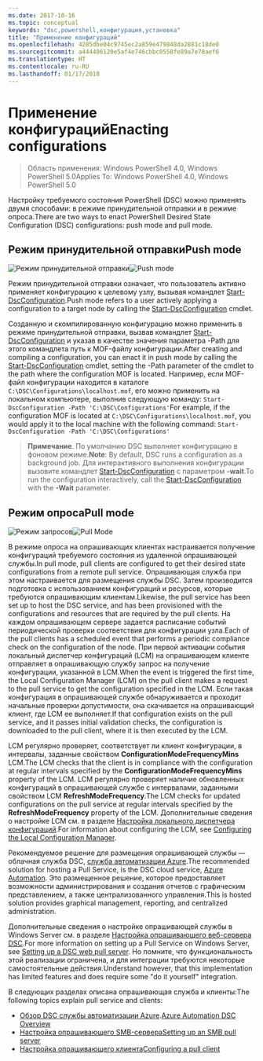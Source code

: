 ```yaml
---
ms.date: 2017-10-16
ms.topic: conceptual
keywords: "dsc,powershell,конфигурация,установка"
title: "Применение конфигураций"
ms.openlocfilehash: 4285dbe04c9745ec2a859e479848da2881c18de0
ms.sourcegitcommit: a444406120e5af4e746cbbc0558fe89a7e78aef6
ms.translationtype: HT
ms.contentlocale: ru-RU
ms.lasthandoff: 01/17/2018
---
```

# <a name="enacting-configurations"></a><span data-ttu-id="967d8-103">Применение конфигураций</span><span class="sxs-lookup"><span data-stu-id="967d8-103">Enacting configurations</span></span>

><span data-ttu-id="967d8-104">Область применения: Windows PowerShell 4.0, Windows PowerShell 5.0</span><span class="sxs-lookup"><span data-stu-id="967d8-104">Applies To: Windows PowerShell 4.0, Windows PowerShell 5.0</span></span>

<span data-ttu-id="967d8-105">Настройку требуемого состояния PowerShell (DSC) можно применять двумя способами: в режиме принудительной отправки и в режиме опроса.</span><span class="sxs-lookup"><span data-stu-id="967d8-105">There are two ways to enact PowerShell Desired State Configuration (DSC) configurations: push mode and pull mode.</span></span>

## <a name="push-mode"></a><span data-ttu-id="967d8-106">Режим принудительной отправки</span><span class="sxs-lookup"><span data-stu-id="967d8-106">Push mode</span></span>

<span data-ttu-id="967d8-107">![Режим принудительной отправки](images/pushModel.png "Принципы работы")</span><span class="sxs-lookup"><span data-stu-id="967d8-107">![Push mode](images/pushModel.png "How push mode works")</span></span>

<span data-ttu-id="967d8-108">Режим принудительной отправки означает, что пользователь активно применяет конфигурацию к целевому узлу, вызывая командлет [Start-DscConfiguration](https://technet.microsoft.com/en-us/library/dn521623.aspx).</span><span class="sxs-lookup"><span data-stu-id="967d8-108">Push mode refers to a user actively applying a configuration to a target node by calling the [Start-DscConfiguration](https://technet.microsoft.com/en-us/library/dn521623.aspx) cmdlet.</span></span>

<span data-ttu-id="967d8-109">Созданную и скомпилированную конфигурацию можно применить в режиме принудительной отправки, вызвав командлет [Start-DscConfiguration](https://technet.microsoft.com/en-us/library/dn521623.aspx) и указав в качестве значения параметра -Path для этого командлета путь к MOF-файлу конфигурации.</span><span class="sxs-lookup"><span data-stu-id="967d8-109">After creating and compiling a configuration, you can enact it in push mode by calling the [Start-DscConfiguration](https://technet.microsoft.com/en-us/library/dn521623.aspx) cmdlet, setting the -Path parameter of the cmdlet to the path where the configuration MOF is located.</span></span>
<span data-ttu-id="967d8-110">Например, если MOF-файл конфигурации находится в каталоге `C:\DSC\Configurations\localhost.mof`, его можно применить на локальном компьютере, выполнив следующую команду: `Start-DscConfiguration -Path 'C:\DSC\Configurations'`</span><span class="sxs-lookup"><span data-stu-id="967d8-110">For example, if the configuration MOF is located at `C:\DSC\Configurations\localhost.mof`, you would apply it to the local machine with the following command: `Start-DscConfiguration -Path 'C:\DSC\Configurations'`</span></span>

> <span data-ttu-id="967d8-111">__Примечание__. По умолчанию DSC выполняет конфигурацию в фоновом режиме.</span><span class="sxs-lookup"><span data-stu-id="967d8-111">__Note__: By default, DSC runs a configuration as a background job.</span></span> <span data-ttu-id="967d8-112">Для интерактивного выполнения конфигурации вызовите командлет [Start-DscConfiguration](https://technet.microsoft.com/library/dn521623.aspx) с параметром __-wait__.</span><span class="sxs-lookup"><span data-stu-id="967d8-112">To run the configuration interactively, call the [Start-DscConfiguration](https://technet.microsoft.com/library/dn521623.aspx) with the __-Wait__ parameter.</span></span>

## <a name="pull-mode"></a><span data-ttu-id="967d8-113">Режим опроса</span><span class="sxs-lookup"><span data-stu-id="967d8-113">Pull mode</span></span>

<span data-ttu-id="967d8-114">![Режим запросов](images/pullModel.png "Принципы работы")</span><span class="sxs-lookup"><span data-stu-id="967d8-114">![Pull Mode](images/pullModel.png "How pull mode works")</span></span>

<span data-ttu-id="967d8-115">В режиме опроса на опрашивающих клиентах настраивается получение конфигураций требуемого состояния из удаленной опрашивающей службы.</span><span class="sxs-lookup"><span data-stu-id="967d8-115">In pull mode, pull clients are configured to get their desired state configurations from a remote pull service.</span></span>
<span data-ttu-id="967d8-116">Опрашивающая служба при этом настраивается для размещения службы DSC. Затем производится подготовка с использованием конфигураций и ресурсов, которые требуются опрашивающим клиентам.</span><span class="sxs-lookup"><span data-stu-id="967d8-116">Likewise, the pull service has been set up to host the DSC service, and has been provisioned with the configurations and resources that are required by the pull clients.</span></span>
<span data-ttu-id="967d8-117">На каждом опрашивающем сервере задается расписание событий периодической проверки соответствия для конфигурации узла.</span><span class="sxs-lookup"><span data-stu-id="967d8-117">Each of the pull clients has a scheduled event that performs a periodic compliance check on the configuration of the node.</span></span>
<span data-ttu-id="967d8-118">При первой активации события локальный диспетчер конфигураций (LCM) на опрашивающем клиенте отправляет в опрашивающую службу запрос на получение конфигурации, указанной в LCM.</span><span class="sxs-lookup"><span data-stu-id="967d8-118">When the event is triggered the first time, the Local Configuration Manager (LCM) on the pull client makes a request to the pull service to get the configuration specified in the LCM.</span></span>
<span data-ttu-id="967d8-119">Если такая конфигурация в опрашивающей службе обнаруживается и проходит начальные проверки допустимости, она скачивается на опрашивающий клиент, где LCM ее выполняет.</span><span class="sxs-lookup"><span data-stu-id="967d8-119">If that configuration exists on the pull service, and it passes initial validation checks, the configuration is downloaded to the pull client, where it is then executed by the LCM.</span></span>

<span data-ttu-id="967d8-120">LCM регулярно проверяет, соответствует ли клиент конфигурации, в интервалы, заданные свойством **ConfigurationModeFrequencyMins** LCM.</span><span class="sxs-lookup"><span data-stu-id="967d8-120">The LCM checks that the client is in compliance with the configuration at regular intervals specified by the **ConfigurationModeFrequencyMins** property of the LCM.</span></span>
<span data-ttu-id="967d8-121">LCM регулярно проверяет наличие обновленных конфигураций в опрашивающей службе с интервалами, заданными свойством LCM **RefreshModeFrequency**.</span><span class="sxs-lookup"><span data-stu-id="967d8-121">The LCM checks for updated configurations on the pull service at regular intervals specified by the **RefreshModeFrequency** property of the LCM.</span></span>
<span data-ttu-id="967d8-122">Дополнительные сведения о настройке LCM см. в разделе [Настройка локального диспетчера конфигураций](metaConfig.md).</span><span class="sxs-lookup"><span data-stu-id="967d8-122">For information about configuring the LCM, see [Configuring the Local Configuration Manager](metaConfig.md).</span></span>

<span data-ttu-id="967d8-123">Рекомендуемое решение для размещения опрашивающей службы — облачная служба DSC, [служба автоматизации Azure](https://azure.microsoft.com/en-us/services/automation/).</span><span class="sxs-lookup"><span data-stu-id="967d8-123">The recommended solution for hosting a Pull Service, is the DSC cloud service, [Azure Automation](https://azure.microsoft.com/en-us/services/automation/).</span></span>
<span data-ttu-id="967d8-124">Это размещенное решение, которое предоставляет возможности администрирования и создания отчетов с графическим представлением, а также централизованного управления.</span><span class="sxs-lookup"><span data-stu-id="967d8-124">This is hosted solution provides graphical management, reporting, and centralized administration.</span></span>

<span data-ttu-id="967d8-125">Дополнительные сведения о настройке опрашивающей службы в Windows Server см. в разделе [Настройка опрашивающего веб-сервера DSC](pullServer.md).</span><span class="sxs-lookup"><span data-stu-id="967d8-125">For more information on setting up a Pull Service on Windows Server, see [Setting up a DSC web pull server](pullServer.md).</span></span>
<span data-ttu-id="967d8-126">Но помните, что функциональность этой реализации ограничена, и для интеграции требуются некоторые самостоятельные действия.</span><span class="sxs-lookup"><span data-stu-id="967d8-126">Understand however, that this implementation has limited features and does require some "do it yourself" integration.</span></span>

<span data-ttu-id="967d8-127">В следующих разделах описана опрашивающая служба и клиенты:</span><span class="sxs-lookup"><span data-stu-id="967d8-127">The following topics explain pull service and clients:</span></span>

- <span data-ttu-id="967d8-128">[Обзор DSC службы автоматизации Azure](https://docs.microsoft.com/en-us/azure/automation/automation-dsc-overview).</span><span class="sxs-lookup"><span data-stu-id="967d8-128">[Azure Automation DSC Overview](https://docs.microsoft.com/en-us/azure/automation/automation-dsc-overview)</span></span>
- [<span data-ttu-id="967d8-129">Настройка опрашивающего SMB-сервера</span><span class="sxs-lookup"><span data-stu-id="967d8-129">Setting up an SMB pull server</span></span>](pullServerSMB.md)
- [<span data-ttu-id="967d8-130">Настройка опрашивающего клиента</span><span class="sxs-lookup"><span data-stu-id="967d8-130">Configuring a pull client</span></span>](pullClientConfigID.md)
